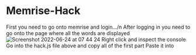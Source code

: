 # Memrise-Hack
First you need to go onto memrise and login.../n
After logging in you need to go onto the page where all the words are displayed
![Screenshot 2022-06-24 at 07 44 24](https://user-images.githubusercontent.com/70839471/175478424-3c7e560e-f530-44ba-bc6c-85c1d0917249.png)
Right click and inspect the console
Go into the hack.js file above and copy all of the first part
Paste it into 


